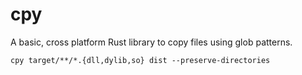 # cpy

A basic, cross platform Rust library to copy files using glob patterns.

```
cpy target/**/*.{dll,dylib,so} dist --preserve-directories
```
